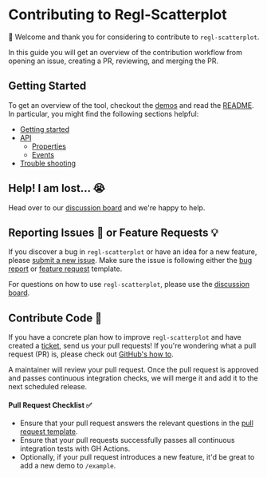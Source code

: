 # Contributing to Regl-Scatterplot

:wave: Welcome and thank you for considering to contribute to `regl-scatterplot`.

In this guide you will get an overview of the contribution workflow from opening an issue, creating a PR, reviewing, and merging the PR.

## Getting Started

To get an overview of the tool, checkout the [demos](https://flekschas.github.io/regl-scatterplot/) and read the [README](README.md). In particular, you might find the following sections helpful:

- [Getting started](https://github.com/flekschas/regl-scatterplot#getting-started)
- [API](https://github.com/flekschas/regl-scatterplot#api)
  - [Properties](https://github.com/flekschas/regl-scatterplot#properties)
  - [Events](https://github.com/flekschas/regl-scatterplot#events)
- [Trouble shooting](https://github.com/flekschas/regl-scatterplot#trouble-shooting)

## Help! I am lost... :sob:

Head over to our [discussion board](https://github.com/flekschas/regl-scatterplot/discussions) and we're happy to help.

## Reporting Issues :bug: or Feature Requests :bulb:

If you discover a bug in `regl-scatterplot` or have an idea for a new feature, please [submit a new issue](https://github.com/flekschas/regl-scatterplot/issues/new). Make sure the issue is following either the [bug report](/.github/ISSUE_TEMPLATE/bug.md) or [feature request](/.github/ISSUE_TEMPLATE/enhancement.md) template.

For questions on how to use `regl-scatterplot`, please use the [discussion board](https://github.com/flekschas/regl-scatterplot/discussions).

## Contribute Code :nail_care:

If you have a concrete plan how to improve `regl-scatterplot` and have created a [ticket](#reporting-issues-or-feature-requests), send us your pull requests! If you're wondering what a pull request (PR) is, please check out [GitHub's how to](https://help.github.com/articles/using-pull-requests/).

A maintainer will review your pull request. Once the pull request is approved and passes continuous integration checks, we will merge it and add it to the next scheduled release.

#### Pull Request Checklist :white_check_mark:

- Ensure that your pull request answers the relevant questions in the [pull request template](/.github/PULL_REQUEST_TEMPLATE.md).
- Ensure that your pull requests successfully passes all continuous integration tests with GH Actions.
- Optionally, if your pull request introduces a new feature, it'd be great to add a new demo to `/example`.
